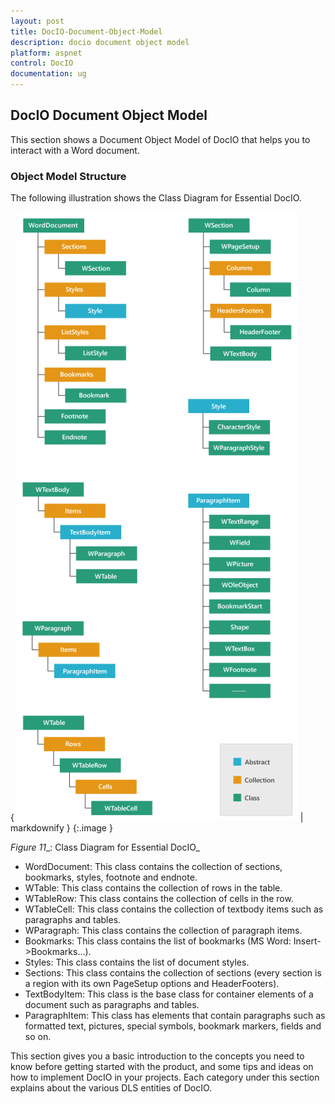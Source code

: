 ```yaml
---
layout: post
title: DocIO-Document-Object-Model
description: docio document object model
platform: aspnet
control: DocIO
documentation: ug
---
```


## DocIO Document Object Model

This section shows a Document Object Model of DocIO that helps you to interact with a Word document.

### Object Model Structure

The following illustration shows the Class Diagram for Essential DocIO.

{ ![](DocIO-Document-Object-Model_images/DocIO-Document-Object-Model_img1.png) | markdownify }
{:.image }


_Figure_ _11__: Class Diagram for Essential DocIO_



* WordDocument: This class contains the collection of sections, bookmarks, styles, footnote and endnote.
* WTable: This class contains the collection of rows in the table.
* WTableRow: This class contains the collection of cells in the row.
* WTableCell: This class contains the collection of textbody items such as paragraphs and tables.
* WParagraph: This class contains the collection of paragraph items.
* Bookmarks: This class contains the list of bookmarks (MS Word: Insert->Bookmarks…).
* Styles: This class contains the list of document styles.
* Sections: This class contains the collection of sections (every section is a region with its own PageSetup options and HeaderFooters).
* TextBodyItem: This class is the base class for container elements of a document such as paragraphs and tables.
* ParagraphItem: This class has elements that contain paragraphs such as formatted text, pictures, special symbols, bookmark markers, fields and so on.

This section gives you a basic introduction to the concepts you need to know before getting started with the product, and some tips and ideas on how to implement DocIO in your projects. Each category under this section explains about the various DLS entities of DocIO.

